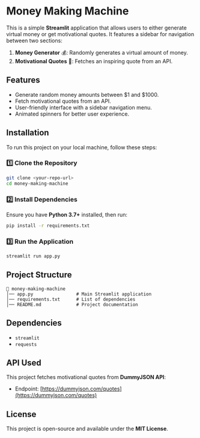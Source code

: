 # Money Making Machine

This is a simple **Streamlit** application that allows users to either generate virtual money or get motivational quotes. It features a sidebar for navigation between two sections:

1. **Money Generator** 💰: Randomly generates a virtual amount of money.
2. **Motivational Quotes** 🌟: Fetches an inspiring quote from an API.

## Features
- Generate random money amounts between $1 and $1000.
- Fetch motivational quotes from an API.
- User-friendly interface with a sidebar navigation menu.
- Animated spinners for better user experience.

## Installation
To run this project on your local machine, follow these steps:

### 1️⃣ Clone the Repository
```bash
git clone <your-repo-url>
cd money-making-machine
```

### 2️⃣ Install Dependencies
Ensure you have **Python 3.7+** installed, then run:
```bash
pip install -r requirements.txt
```

### 3️⃣ Run the Application
```bash
streamlit run app.py
```

## Project Structure
```
📂 money-making-machine
│── app.py                # Main Streamlit application
│── requirements.txt      # List of dependencies
│── README.md             # Project documentation
```

## Dependencies
- `streamlit`
- `requests`

## API Used
This project fetches motivational quotes from **DummyJSON API**:
- Endpoint: [https://dummyjson.com/quotes](https://dummyjson.com/quotes)

## License
This project is open-source and available under the **MIT License**.
